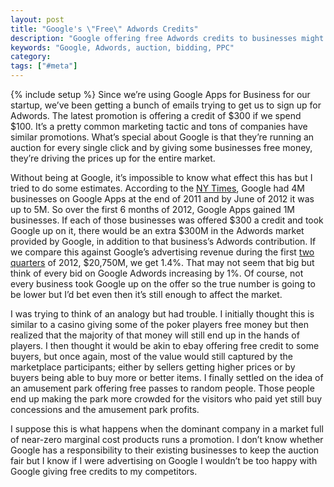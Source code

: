 ```yaml
---
layout: post
title: "Google's \"Free\" Adwords Credits"
description: "Google offering free Adwords credits to businesses might have some pretty large effects on the auction marketplace and drive bids up."
keywords: "Google, Adwords, auction, bidding, PPC"
category:
tags: ["#meta"]
---
```

{% include setup %}
Since we’re using Google Apps for Business for our startup, we’ve been getting a bunch of emails trying to get us to sign up for Adwords. The latest promotion is offering a credit of $300 if we spend $100. It’s a pretty common marketing tactic and tons of companies have similar promotions. What’s special about Google is that they’re running an auction for every single click and by giving some businesses free money, they’re driving the prices up for the entire market.

Without being at Google, it’s impossible to know what effect this has but I tried to do some estimates. According to the <a href="http://www.nytimes.com/2012/12/26/technology/google-apps-moving-onto-microsofts-business-turf.html?_r=0" target="_blank">NY Times</a>, Google had 4M businesses on Google Apps at the end of 2011 and by June of 2012 it was up to 5M. So over the first 6 months of 2012, Google Apps gained 1M businesses. If each of those businesses was offered $300 a credit and took Google up on it, there would be an extra $300M in the Adwords market provided by Google, in addition to that business’s Adwords contribution. If we compare this against Google’s advertising revenue during the first <a href="http://investor.google.com/financial/2012/tables.html" target="_blank">two quarters</a> of 2012, $20,750M, we get 1.4%. That may not seem that big but think of every bid on Google Adwords increasing by 1%. Of course, not every business took Google up on the offer so the true number is going to be lower but I’d bet even then it’s still enough to affect the market.

I was trying to think of an analogy but had trouble. I initially thought this is similar to a casino giving some of the poker players free money but then realized that the majority of that money will still end up in the hands of players. I then thought it would be akin to ebay offering free credit to some buyers, but once again, most of the value would still captured by the marketplace participants; either by sellers getting higher prices or by buyers being able to buy more or better items. I finally settled on the idea of an amusement park offering free passes to random people. Those people end up making the park more crowded for the visitors who paid yet still buy concessions and the amusement park profits.

I suppose this is what happens when the dominant company in a market full of near-zero marginal cost products runs a promotion. I don’t know whether Google has a responsibility to their existing businesses to keep the auction fair but I know if I were advertising on Google I wouldn’t be too happy with Google giving free credits to my competitors.
